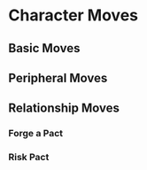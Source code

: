 # Character Moves

## Basic Moves

## Peripheral Moves

## Relationship Moves

### Forge a Pact

### Risk Pact
